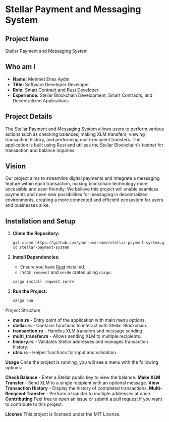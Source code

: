 # Stellar Payment and Messaging System

## Project Name
Stellar Payment and Messaging System

## Who am I
- **Name:** Mehmet Enes Aydın
- **Title:** Software Developer Developer
- **Role:** Smart Contract and Rust Developer
- **Experience:** Stellar Blockchain Development, Smart Contracts, and Decentralized Applications


## Project Details
The Stellar Payment and Messaging System allows users to perform various actions such as checking balances, making XLM transfers, viewing transaction history, and performing multi-recipient transfers. The application is built using Rust and utilizes the Stellar Blockchain's testnet for transaction and balance inquiries.

## Vision
Our project aims to streamline digital payments and integrate a messaging feature within each transaction, making blockchain technology more accessible and user-friendly. We believe this project will enable seamless payments and open new possibilities for messaging in decentralized environments, creating a more connected and efficient ecosystem for users and businesses alike.

## Installation and Setup

1. **Clone the Repository:**
    ```bash
    git clone https://github.com/your-username/stellar-payment-system.git
    cd stellar-payment-system
    ```

2. **Install Dependencies:**
   - Ensure you have [Rust](https://www.rust-lang.org/tools/install) installed.
   - Install `reqwest` and `serde` crates using `cargo`:
    ```bash
    cargo install reqwest serde
    ```

3. **Run the Project:**
   ```bash
   cargo run

Project Structure
- **main.rs** - Entry point of the application with main menu options.
- **stellar.rs** - Contains functions to interact with Stellar Blockchain.
- **transaction.rs** - Handles XLM transfers and message sending.
- **multi_transfer.rs** - Allows sending XLM to multiple recipients.
- **history.rs** - Validates Stellar addresses and manages transaction history.
- **utils.rs** - Helper functions for input and validation.

**Usage**
Once the project is running, you will see a menu with the following options:

**Check Balance** - Enter a Stellar public key to view the balance.
**Make XLM Transfer** - Send XLM to a single recipient with an optional message.
**View Transaction History** - Display the history of completed transactions.
**Multi-Recipient Transfer** - Perform a transfer to multiple addresses at once.
**Contributing**
Feel free to open an issue or submit a pull request if you want to contribute to this project.

**License**
This project is licensed under the MIT License.
